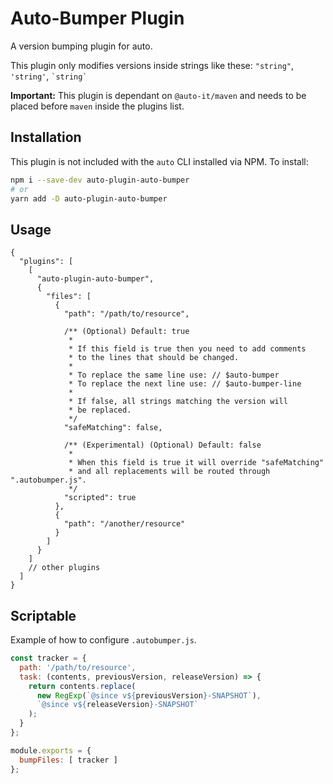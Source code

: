 # Auto-Bumper Plugin

A version bumping plugin for auto.

This plugin only modifies versions inside strings like these:
`"string"`, `'string'`, `` `string` ``

**Important:** This plugin is dependant on `@auto-it/maven` and needs to be placed before `maven` inside the plugins list.

## Installation

This plugin is not included with the `auto` CLI installed via NPM. To install:

```bash
npm i --save-dev auto-plugin-auto-bumper
# or
yarn add -D auto-plugin-auto-bumper
```

## Usage

```jsonc
{
  "plugins": [
    [
      "auto-plugin-auto-bumper",
      {
        "files": [
          {
            "path": "/path/to/resource",

            /** (Optional) Default: true
             *
             * If this field is true then you need to add comments
             * to the lines that should be changed.
             * 
             * To replace the same line use: // $auto-bumper
             * To replace the next line use: // $auto-bumper-line
             *
             * If false, all strings matching the version will
             * be replaced.
             */
            "safeMatching": false,

            /** (Experimental) (Optional) Default: false
             * 
             * When this field is true it will override "safeMatching"
             * and all replacements will be routed through ".autobumper.js".
             */
            "scripted": true
          },
          {
            "path": "/another/resource"
          }
        ]
      }
    ]
    // other plugins
  ]
}
```

## Scriptable

Example of how to configure `.autobumper.js`.

```js
const tracker = {
  path: '/path/to/resource',
  task: (contents, previousVersion, releaseVersion) => {
    return contents.replace(
      new RegExp(`@since v${previousVersion}-SNAPSHOT`),
      `@since v${releaseVersion}-SNAPSHOT`
    );
  }
};

module.exports = {
  bumpFiles: [ tracker ]
};
```